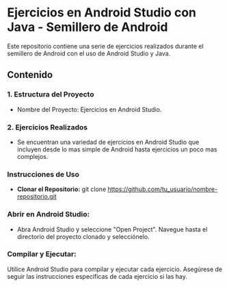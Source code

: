 # Ejercicios en Android Studio con Java - Semillero de Android
Este repositorio contiene una serie de ejercicios realizados durante el semillero de Android con el uso de Android Studio y Java.
## Contenido
### 1. Estructura del Proyecto
* Nombre del Proyecto: Ejercicios en Android Studio.
### 2. Ejercicios Realizados
* Se encuentran una variedad de ejercicios en Android Studio que incluyen desde lo mas simple de Android hasta ejercicios un poco mas complejos.
### Instrucciones de Uso
* **Clonar el Repositorio:** git clone https://github.com/tu_usuario/nombre-repositorio.git
### Abrir en Android Studio:
* Abra Android Studio y seleccione "Open Project". Navegue hasta el directorio del proyecto clonado y selecciónelo.
### Compilar y Ejecutar:
Utilice Android Studio para compilar y ejecutar cada ejercicio. Asegúrese de seguir las instrucciones específicas de cada ejercicio si las hay.
